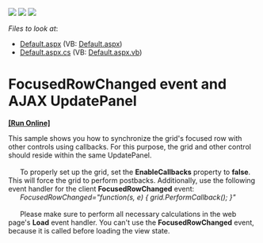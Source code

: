 <!-- default badges list -->
![](https://img.shields.io/endpoint?url=https://codecentral.devexpress.com/api/v1/VersionRange/128537506/13.1.4%2B)
[![](https://img.shields.io/badge/Open_in_DevExpress_Support_Center-FF7200?style=flat-square&logo=DevExpress&logoColor=white)](https://supportcenter.devexpress.com/ticket/details/E83)
[![](https://img.shields.io/badge/📖_How_to_use_DevExpress_Examples-e9f6fc?style=flat-square)](https://docs.devexpress.com/GeneralInformation/403183)
<!-- default badges end -->
<!-- default file list -->
*Files to look at*:

* [Default.aspx](./CS/WebSite/Default.aspx) (VB: [Default.aspx](./VB/WebSite/Default.aspx))
* [Default.aspx.cs](./CS/WebSite/Default.aspx.cs) (VB: [Default.aspx.vb](./VB/WebSite/Default.aspx.vb))
<!-- default file list end -->
# FocusedRowChanged event and AJAX UpdatePanel
<!-- run online -->
**[[Run Online]](https://codecentral.devexpress.com/e83/)**
<!-- run online end -->


<p>This sample shows you how to synchronize the grid's focused row with other controls using callbacks. For this purpose, the grid and other control should reside within the same UpdatePanel.<br />
      <br />
      To properly set up the grid, set the <strong>EnableCallbacks</strong> property to <strong>false</strong>. This will force the grid to perform postbacks. Additionally, use the following event handler for the client <strong>FocusedRowChanged</strong> event:<br />
      <i>FocusedRowChanged="function(s, e) { grid.PerformCallback(); }"</i><br />
      <br />
      Please make sure to perform all necessary calculations in the web page's <strong>Load</strong> event handler. You can't use the <strong>FocusedRowChanged</strong> event, because it is called before loading the view state.</p>

<br/>


